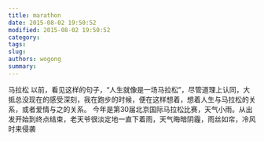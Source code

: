 ```yaml
---
title: marathon
date: 2015-08-02 19:50:52
modified: 2015-08-02 19:50:52
category: 
tags: 
slug: 
authors: wogong
summary: 
---
```



马拉松
以前，看见这样的句子，“人生就像是一场马拉松”，尽管道理上认同，大抵总没现在的感受深刻，我在跑步的时候，便在这样想着，想着人生与马拉松的关系，或者爱情与之的关系。
今年是第30届北京国际马拉松比赛，天气小雨。从出发开始到终点结束，老天爷很淡定地一直下着雨，天气晦暗阴霾，雨丝如帘，冷风时来侵袭

